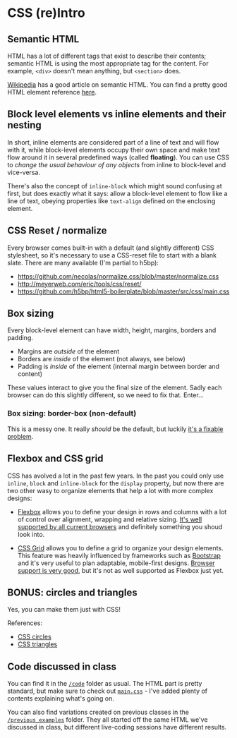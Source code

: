 # CSS (re)Intro

## Semantic HTML
HTML has a lot of different tags that exist to describe their contents; semantic HTML is using the most appropriate tag for the content. For example, `<div>` doesn't mean anything, but `<section>` does.

[Wikipedia](https://en.wikipedia.org/wiki/Semantic_HTML) has a good article on semantic HTML. You can find a pretty good HTML element reference [here](http://html5doctor.com/element-index/).

## Block level elements vs inline elements and their nesting
In short, inline elements are considered part of a line of text and will flow with it, while block-level elements occupy their own space and make text flow around it in several predefined ways (called **floating**). You can use CSS to *change the usual behaviour of any objects* from inline to block-level and vice-versa.

There's also the concept of `inline-block` which might sound confusing at first, but does exactly what it says: allow a block-level element to flow like a line of text, obeying properties like `text-align` defined on the enclosing element.

## CSS Reset / normalize
Every browser comes built-in with a default (and slightly different) CSS stylesheet, so it's necessary to use a CSS-reset file to start with a blank slate. There are many available (I'm partial to h5bp):

* https://github.com/necolas/normalize.css/blob/master/normalize.css
* http://meyerweb.com/eric/tools/css/reset/
* https://github.com/h5bp/html5-boilerplate/blob/master/src/css/main.css

## Box sizing
Every block-level element can have width, height, margins, borders and padding.

* Margins are _outside_ of the element
* Borders are _inside_ of the element (not always, see below)
* Padding is _inside_ of the element (internal margin between border and content)

These values interact to give you the final size of the element. Sadly each browser can do this slightly different, so we need to fix that. Enter...

### Box sizing: border-box (non-default)
This is a messy one. It really _should_ be the default, but luckily [it's a fixable problem](https://www.paulirish.com/2012/box-sizing-border-box-ftw).

## Flexbox and CSS grid

CSS has avolved a lot in the past few years. In the past you could only use `inline`, `block` and `inline-block` for the `display` property, but now there are two other wasy to organize elements that help a lot with more complex designs:

- [Flexbox](https://css-tricks.com/snippets/css/a-guide-to-flexbox/) allows you to define your design in rows and columns with a lot of control over alignment, wrapping and relative sizing. [It's well supported by all current browsers](https://caniuse.com/#feat=flexbox) and definitely something you shoud look into. 

- [CSS Grid](https://css-tricks.com/snippets/css/complete-guide-grid/) allows you to define a grid to organize your design elements. This feature was heavily influenced by frameworks such as [Bootstrap](https://getbootstrap.com/) and it's very useful to plan adaptable, mobile-first designs. [Browser support is very good](https://caniuse.com/#feat=css-grid), but it's not as well supported as Flexbox just yet.

## BONUS: circles and triangles
Yes, you can make them just with CSS!

References:
* [CSS circles](https://davidwalsh.name/css-circles)
* [CSS triangles](https://davidwalsh.name/css-triangles)

## Code discussed in class

You can find it in the [`/code`](code) folder as usual. The HTML part is pretty standard, but make sure to check out [`main.css`](code/css/main.css) - I've added plenty of contents explaining what's going on.

You can also find variations created on previous classes in the [`/previous_examples`](previous_examples) folder. They all started off the same HTML we've discussed in class, but different live-coding sessions have different results.
